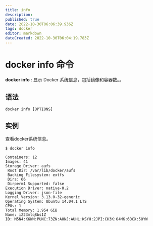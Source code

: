 ```yaml
---
title: info
description: 
published: true
date: 2022-10-30T06:06:39.936Z
tags: docker
editor: markdown
dateCreated: 2022-10-30T06:04:19.783Z
---
```


# docker info 命令

**docker info** : 显示 Docker 系统信息，包括镜像和容器数。。

## 语法
```
docker info [OPTIONS]
```

## 实例
查看docker系统信息。

```
$ docker info

Containers: 12
Images: 41
Storage Driver: aufs
 Root Dir: /var/lib/docker/aufs
 Backing Filesystem: extfs
 Dirs: 66
 Dirperm1 Supported: false
Execution Driver: native-0.2
Logging Driver: json-file
Kernel Version: 3.13.0-32-generic
Operating System: Ubuntu 14.04.1 LTS
CPUs: 1
Total Memory: 1.954 GiB
Name: iZ23mtq8bs1Z
ID: M5N4:K6WN:PUNC:73ZN:AONJ:AUHL:KSYH:2JPI:CH3K:O4MK:6OCX:5OYW
```

